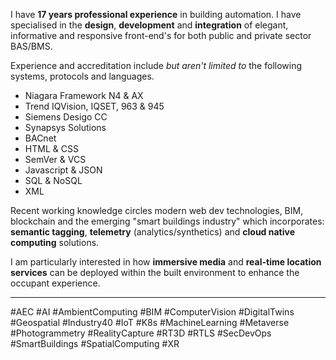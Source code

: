 I have **17 years professional experience** in building automation. I have specialised in the **design**, **development** and **integration** of elegant, informative and responsive front-end's for both public and private sector BAS/BMS.

Experience and accreditation include *but aren't limited to* the following systems, protocols and languages.

- Niagara Framework N4 & AX
- Trend IQVision, IQSET, 963 & 945
- Siemens Desigo CC
- Synapsys Solutions
- BACnet
- HTML & CSS
- SemVer & VCS
- Javascript & JSON
- SQL & NoSQL
- XML

Recent working knowledge circles modern web dev technologies, BIM, blockchain and the emerging "smart buildings industry" which incorporates: **semantic tagging**, **telemetry** (analytics/synthetics) and **cloud native computing** solutions.

I am particularly interested in how **immersive media** and **real-time location services** can be deployed within the built environment to enhance the occupant experience.

---

#AEC #AI #AmbientComputing #BIM #ComputerVision #DigitalTwins #Geospatial #Industry40 #IoT #K8s #MachineLearning #Metaverse #Photogrammetry #RealityCapture #RT3D #RTLS #SecDevOps #SmartBuildings #SpatialComputing #XR

<!---
LeonRawlins/LeonRawlins is a ✨ special ✨ repository because its `README.md` (this file) appears on your GitHub profile.
You can click the Preview link to take a look at your changes.
--->

